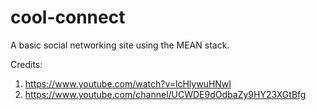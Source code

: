 # cool-connect
A basic social networking site using the MEAN stack. 

Credits: 
1. https://www.youtube.com/watch?v=lcHlywuHNwI
2. https://www.youtube.com/channel/UCWDE9dOdbaZy9HY23XGtBfg
